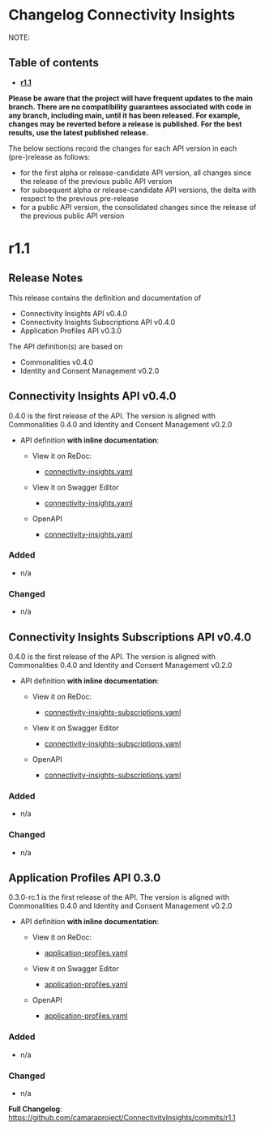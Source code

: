# Changelog Connectivity Insights

NOTE:

## Table of contents

- **[r1.1](#r11)**

**Please be aware that the project will have frequent updates to the main branch. There are no compatibility guarantees associated with code in any branch, including main, until it has been released. For example, changes may be reverted before a release is published. For the best results, use the latest published release.**

The below sections record the changes for each API version in each (pre-)release as follows:

* for the first alpha or release-candidate API version, all changes since the
release of the previous public API version
* for subsequent alpha or release-candidate API versions, the delta with
respect to the previous pre-release
* for a public API version, the consolidated changes since the release of the
previous public API version

# r1.1
## Release Notes

This release contains the definition and documentation of
* Connectivity Insights API v0.4.0
* Connectivity Insights Subscriptions API v0.4.0
* Application Profiles API v0.3.0

The API definition(s) are based on
* Commonalities v0.4.0
* Identity and Consent Management v0.2.0

## Connectivity Insights API v0.4.0

0.4.0 is the first release of the API. The version is aligned with
Commonalities 0.4.0 and Identity and Consent Management v0.2.0

- API definition **with inline documentation**:
  - View it on ReDoc:
    - [connectivity-insights.yaml](https://redocly.github.io/redoc/?url=https://raw.githubusercontent.com/camaraproject/ConnectivityInsights/r1.1/code/API_definitions/connectivity-insights.yaml&nocors)


  - View it on Swagger Editor
    - [connectivity-insights.yaml](https://editor.swagger.io/?url=https://raw.githubusercontent.com/camaraproject/ConnectivityInsights/r1.1/code/API_definitions/connectivity-insights.yaml)

  - OpenAPI
    -  [connectivity-insights.yaml](https://raw.githubusercontent.com/camaraproject/ConnectivityInsights/r1.1/code/API_definitions/connectivity-insights.yaml)


### Added
* n/a
### Changed
* n/a
## Connectivity Insights Subscriptions API v0.4.0

0.4.0 is the first release of the API. The version is aligned with
Commonalities 0.4.0 and Identity and Consent Management v0.2.0

- API definition **with inline documentation**:
  - View it on ReDoc:
    - [connectivity-insights-subscriptions.yaml](https://redocly.github.io/redoc/?url=https://raw.githubusercontent.com/camaraproject/ConnectivityInsights/r1.1/code/API_definitions/connectivity-insights-subscriptions.yaml&nocors)


  - View it on Swagger Editor
    - [connectivity-insights-subscriptions.yaml](https://editor.swagger.io/?url=https://raw.githubusercontent.com/camaraproject/ConnectivityInsights/r1.1/code/API_definitions/connectivity-insights-subscriptions.yaml)

  - OpenAPI
    -  [connectivity-insights-subscriptions.yaml](https://raw.githubusercontent.com/camaraproject/ConnectivityInsights/r1.1/code/API_definitions/connectivity-insights-subscriptions.yaml)


### Added
* n/a
### Changed
* n/a

## Application Profiles API 0.3.0



0.3.0-rc.1 is the first release of the API. The version is aligned with
Commonalities 0.4.0 and Identity and Consent Management v0.2.0

- API definition **with inline documentation**:
  - View it on ReDoc:
    - [application-profiles.yaml](https://redocly.github.io/redoc/?url=https://raw.githubusercontent.com/camaraproject/ConnectivityInsights/r1.1/code/API_definitions/application-profiles.yaml&nocors)

  - View it on Swagger Editor
    - [application-profiles.yaml](https://editor.swagger.io/?url=https://raw.githubusercontent.com/camaraproject/ConnectivityInsights/r1.1/code/API_definitions/application-profiles.yaml)

  - OpenAPI
    -  [application-profiles.yaml](https://raw.githubusercontent.com/camaraproject/ConnectivityInsights/r1.1/code/API_definitions/application-profiles.yaml)

### Added
* n/a

### Changed
* n/a

**Full Changelog**: https://github.com/camaraproject/ConnectivityInsights/commits/r1.1
